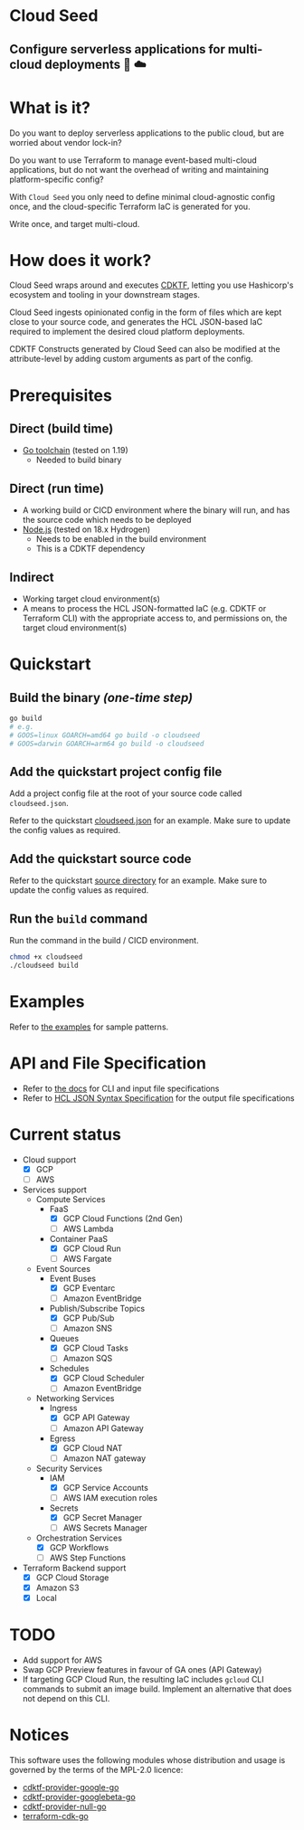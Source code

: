 # Cloud Seed

## Configure serverless applications for multi-cloud deployments :rocket: :cloud:

# What is it?

Do you want to deploy serverless applications to the public cloud, but are worried about vendor lock-in?

Do you want to use Terraform to manage event-based multi-cloud applications, but do not want the overhead of writing and maintaining platform-specific config?

With `Cloud Seed` you only need to define minimal cloud-agnostic config once, and the cloud-specific Terraform IaC is generated for you.

Write once, and target multi-cloud.

# How does it work?

Cloud Seed wraps around and executes [CDKTF](https://github.com/hashicorp/terraform-cdk), letting you use Hashicorp's ecosystem and tooling in your downstream stages.

Cloud Seed ingests opinionated config in the form of files which are kept close to your source code, and generates the HCL JSON-based IaC required to implement the desired cloud platform deployments.

CDKTF Constructs generated by Cloud Seed can also be modified at the attribute-level by adding custom arguments as part of the config.

# Prerequisites

## Direct (build time)

- [Go toolchain](https://go.dev/doc/install) (tested on 1.19)
  - Needed to build binary

## Direct (run time)
- A working build or CICD environment where the binary will run, and has the source code which needs to be deployed
- [Node.js](https://nodejs.org/en/download) (tested on 18.x Hydrogen)
  - Needs to be enabled in the build environment
  - This is a CDKTF dependency

## Indirect

- Working target cloud environment(s)
- A means to process the HCL JSON-formatted IaC (e.g. CDKTF or Terraform CLI) with the appropriate access to, and permissions on, the target cloud environment(s)

# Quickstart

## Build the binary _(one-time step)_

```sh
go build
# e.g.
# GOOS=linux GOARCH=amd64 go build -o cloudseed
# GOOS=darwin GOARCH=arm64 go build -o cloudseed
```

## Add the quickstart project config file

Add a project config file at the root of your source code called `cloudseed.json`.

Refer to the quickstart [cloudseed.json](/examples/quickstart/cloudseed.json) for an example. Make sure to update the config values as required.

## Add the quickstart source code

Refer to the quickstart [source directory](/examples/quickstart/src/) for an example. Make sure to update the config values as required.

## Run the `build` command

Run the command in the build / CICD environment.

```sh
chmod +x cloudseed
./cloudseed build
```

# Examples

Refer to [the examples](/examples/) for sample patterns.

# API and File Specification

- Refer to [the docs](/docs/) for CLI and input file specifications
- Refer to [HCL JSON Syntax Specification](https://github.com/hashicorp/hcl/blob/main/json/spec.md) for the output file specifications

# Current status

- Cloud support
  - [X] GCP
  - [ ] AWS
- Services support
  - Compute Services
    - FaaS
      - [X] GCP Cloud Functions (2nd Gen)
      - [ ] AWS Lambda
    - Container PaaS
      - [X] GCP Cloud Run
      - [ ] AWS Fargate
  - Event Sources
    - Event Buses
      - [X] GCP Eventarc
      - [ ] Amazon EventBridge
    - Publish/Subscribe Topics
      - [X] GCP Pub/Sub
      - [ ] Amazon SNS
    - Queues
      - [X] GCP Cloud Tasks
      - [ ] Amazon SQS
    - Schedules
      - [X] GCP Cloud Scheduler
      - [ ] Amazon EventBridge
  - Networking Services
    - Ingress
      - [X] GCP API Gateway
      - [ ] Amazon API Gateway
    - Egress
      - [X] GCP Cloud NAT
      - [ ] Amazon NAT gateway
  - Security Services
    - IAM
      - [X] GCP Service Accounts
      - [ ] AWS IAM execution roles
    - Secrets
      - [X] GCP Secret Manager
      - [ ] AWS Secrets Manager
  - Orchestration Services
    - [X] GCP Workflows
    - [ ] AWS Step Functions
- Terraform Backend support
  - [X] GCP Cloud Storage
  - [X] Amazon S3
  - [X] Local

# TODO

- Add support for AWS
- Swap GCP Preview features in favour of GA ones (API Gateway)
- If targeting GCP Cloud Run, the resulting IaC includes `gcloud` CLI commands to submit an image build. Implement an alternative that does not depend on this CLI.

# Notices

This software uses the following modules whose distribution and usage is governed by the terms of the MPL-2.0 licence:

- [cdktf-provider-google-go](https://github.com/hashicorp/cdktf-provider-google-go)
- [cdktf-provider-googlebeta-go](https://github.com/hashicorp/cdktf-provider-googlebeta-go)
- [cdktf-provider-null-go](https://github.com/hashicorp/cdktf-provider-null-go)
- [terraform-cdk-go](https://github.com/hashicorp/terraform-cdk-go)

